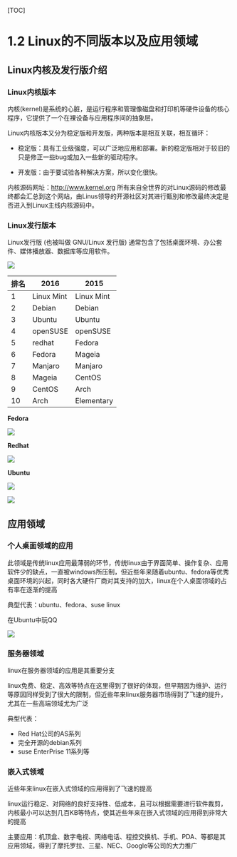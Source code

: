 [TOC]


# 1.2 Linux的不同版本以及应用领域
## Linux内核及发行版介绍

### Linux内核版本

内核(kernel)是系统的心脏，是运行程序和管理像磁盘和打印机等硬件设备的核心程序，它提供了一个在裸设备与应用程序间的抽象层。

Linux内核版本又分为稳定版和开发版，两种版本是相互关联，相互循环：

- 稳定版：具有工业级强度，可以广泛地应用和部署。新的稳定版相对于较旧的只是修正一些bug或加入一些新的驱动程序。

- 开发版：由于要试验各种解决方案，所以变化很快。

内核源码网址：http://www.kernel.org 所有来自全世界的对Linux源码的修改最终都会汇总到这个网站，由Linus领导的开源社区对其进行甄别和修改最终决定是否进入到Linux主线内核源码中。

### Linux发行版本

Linux发行版 (也被叫做 GNU/Linux 发行版) 通常包含了包括桌面环境、办公套件、媒体播放器、数据库等应用软件。

![](/assets/01-linux基础-20.jpg)

|排名|2016|2015|
| - | - | - |
|1|Linux Mint|Linux Mint|
|2|Debian|Debian|
|3|Ubuntu|Ubuntu|
|4|openSUSE|openSUSE|
|5|redhat|Fedora|
|6|Fedora|Mageia|
|7|Manjaro|Manjaro|
|8|Mageia|CentOS|
|9|CentOS|Arch|
|10|Arch|Elementary|

**Fedora**

![](/assets/01-linux基础-14.jpg)

**Redhat**

![](/assets/01-linux基础-15.png)

**Ubuntu**

![](/assets/01-linux基础-16.jpg)

![](/assets/01-linux基础-17.jpg)

## 应用领域

### 个人桌面领域的应用

此领域是传统linux应用最薄弱的环节，传统linux由于界面简单、操作复杂、应用软件少的缺点，一直被windows所压制，但近些年来随着ubuntu、fedora等优秀桌面环境的兴起，同时各大硬件厂商对其支持的加大，linux在个人桌面领域的占有率在逐渐的提高

典型代表：ubuntu、fedora、suse linux

在Ubuntu中玩QQ

![](/assets/001.jpg)

### 服务器领域

linux在服务器领域的应用是其重要分支

linux免费、稳定、高效等特点在这里得到了很好的体现，但早期因为维护、运行等原因同样受到了很大的限制，但近些年来linux服务器市场得到了飞速的提升，尤其在一些高端领域尤为广泛

典型代表：

- Red Hat公司的AS系列
- 完全开源的debian系列
- suse EnterPrise 11系列等

### 嵌入式领域

近些年来linux在嵌入式领域的应用得到了飞速的提高

linux运行稳定、对网络的良好支持性、低成本，且可以根据需要进行软件裁剪，内核最小可以达到几百KB等特点，使其近些年来在嵌入式领域的应用得到非常大的提高

主要应用：机顶盒、数字电视、网络电话、程控交换机、手机、PDA、等都是其应用领域，得到了摩托罗拉、三星、NEC、Google等公司的大力推广
